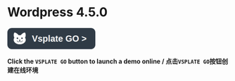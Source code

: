 # Wordpress 4.5.0

<a href="https://www.vsplate.com/?docker-compose=https://github.com/vsplate/dcenvs/wordpress/4.5.0"><img alt="VSPLATE GO" src="https://raw.githubusercontent.com/vsplate/images/master/vsgo_btn.png" width="200px"></a>

**Click the `VSPLATE GO` button to launch a demo online / 点击`VSPLATE GO`按钮创建在线环境**